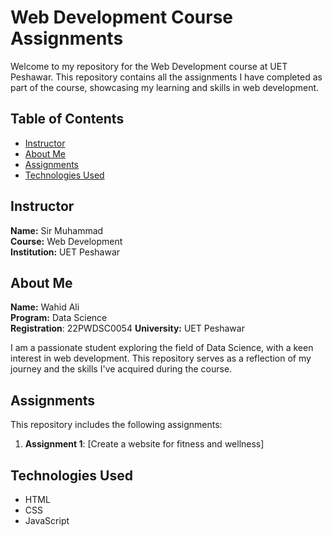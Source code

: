 # Web Development Course Assignments

Welcome to my repository for the Web Development course at UET Peshawar. This repository contains all the assignments I have completed as part of the course, showcasing my learning and skills in web development.

## Table of Contents

- [Instructor](#instructor)
- [About Me](#about-me)
- [Assignments](#assignments)
- [Technologies Used](#technologies-used)

## Instructor

**Name:** Sir Muhammad  
**Course:** Web Development  
**Institution:** UET Peshawar  

## About Me

**Name:** Wahid Ali  
**Program:** Data Science  
**Registration**: 22PWDSC0054
**University:** UET Peshawar  

I am a passionate student exploring the field of Data Science, with a keen interest in web development. This repository serves as a reflection of my journey and the skills I've acquired during the course.

## Assignments

This repository includes the following assignments:

1. **Assignment 1**: [Create a website for fitness and wellness]


## Technologies Used

- HTML
- CSS
- JavaScript
